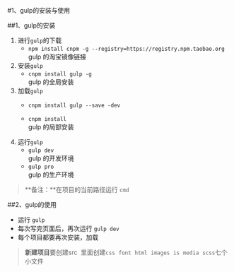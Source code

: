 #1、gulp的安装与使用

##1、gulp的安装

1. 进行`gulp`的下载
	- `npm install cnpm -g --registry=https://registry.npm.taobao.org`   
 gulp 的淘宝镜像链接
2. 安装`gulp`
	- `cnpm install gulp -g`   
 gulp 的全局安装
3. 加载`gulp`
	- `cnpm install gulp --save -dev`

	- `cnpm install`   
 gulp 的局部安装
4. 运行`gulp`
	- `gulp dev`   
 gulp 的开发环境
	-  `gulp pro`   
 gulp 的生产环境

> **备注：**在项目的当前路径运行 `cmd`

##2、gulp的使用

- 运行 `gulp`
- 每次写完页面后，再次运行 `gulp dev`
- 每个项目都要再次安装，加载
> **新建项目**要创建src &nbsp;里面创建`css`&nbsp; `font`&nbsp; `html` &nbsp;`images` &nbsp;`is`&nbsp; `media`&nbsp; `scss`七个小文件

